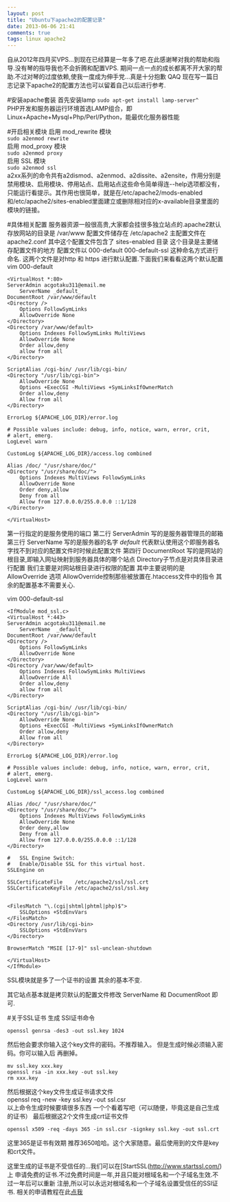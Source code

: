 ```yaml
---
layout: post
title: "Ubuntu下apache2的配置记录"
date: 2013-06-06 21:41
comments: true
tags: linux apache2
---
```


自从2012年四月买VPS...到现在已经算是一年多了吧.在此感谢琴对我的帮助和指导.没有琴的指导我也不会折腾和配置VPS.
期间一点一点的成长都离不开大家的帮助.不过对琴的过度依赖,使我一度成为伸手党...真是十分抱歉 QAQ 
现在写一篇日志记录下apache2的配置方法也可以留着自己以后进行参考.

#安装apache套装
首先安装lamp
`sudo apt-get install lamp-server^`    
PHP开发和服务器运行环境首选LAMP组合，即Linux+Apache+Mysql+Php/Perl/Python，能最优化服务器性能

#开启相关模块
启用 mod_rewrite 模块  
`sudo a2enmod rewrite`  
启用 mod_proxy 模块  
`sudo a2enmod proxy`  
启用 SSL 模块  
`sudo a2enmod ssl`   
a2xx系列的命令共有a2dismod、a2enmod、a2dissite、a2ensite，作用分别是禁用模块、启用模块、停用站点、启用站点这些命令简单得连--help选项都没有，只能运行看提示。其作用也很简单，就是在/etc/apache2/mods-enabled和/etc/apache2/sites-enabled里面建立或删除相对应的x-available目录里面的模块的链接。

#具体相关配置
服务器资源一般很高贵,大家都会挂很多独立站点的.apache2默认存放网站的目录是 /var/www 
配置文件储存在 /etc/apache2 主配置文件在 apache2.conf 其中这个配置文件包含了 sites-enabled 目录
这个目录是主要储存配置文件的地方 配置文件以 000-default 000-default-ssl 这种命名方式进行命名.
这两个文件是对http 和 https 进行默认配置.下面我们来看看这两个默认配置
vim 000-default

	<VirtualHost *:80>
	ServerAdmin acgotaku311@email.me
        ServerName _default_
	DocumentRoot /var/www/default
	<Directory />
		Options FollowSymLinks
		AllowOverride None
	</Directory>
	<Directory /var/www/default>
		Options Indexes FollowSymLinks MultiViews
		AllowOverride None
		Order allow,deny
		allow from all
	</Directory>

	ScriptAlias /cgi-bin/ /usr/lib/cgi-bin/
	<Directory "/usr/lib/cgi-bin">
		AllowOverride None
		Options +ExecCGI -MultiViews +SymLinksIfOwnerMatch
		Order allow,deny
		Allow from all
	</Directory>

	ErrorLog ${APACHE_LOG_DIR}/error.log

	# Possible values include: debug, info, notice, warn, error, crit,
	# alert, emerg.
	LogLevel warn

	CustomLog ${APACHE_LOG_DIR}/access.log combined

    Alias /doc/ "/usr/share/doc/"
    <Directory "/usr/share/doc/">
        Options Indexes MultiViews FollowSymLinks
        AllowOverride None
        Order deny,allow
        Deny from all
        Allow from 127.0.0.0/255.0.0.0 ::1/128
    </Directory>

	</VirtualHost>

第一行指定的是服务使用的端口
第二行 ServerAdmin 写的是服务器管理员的邮箱
第三行 ServerName 写的是服务器的名字 _default_ 代表默认使用这个即服务器名字找不到对应的配置文件时时候此配置文件
第四行 DocumentRoot 写的是网站的根目录,即输入网址映射到服务器具体的哪个站点
Directory子节点是对具体目录进行配置 我们主要是对网站根目录进行权限的配置
其中主要说明的是 AllowOverride 选项 AllowOverride控制那些被放置在.htaccess文件中的指令
其余的配置基本不需要关心.

vim 000-default-ssl

	<IfModule mod_ssl.c>
	<VirtualHost *:443>
	ServerAdmin acgotaku311@email.me
        ServerName  _default_
	DocumentRoot /var/www/default
	<Directory />
		Options FollowSymLinks
		AllowOverride None
	</Directory>
	<Directory /var/www/default>
		Options Indexes FollowSymLinks MultiViews
		AllowOverride All
		Order allow,deny
		allow from all
	</Directory>

	ScriptAlias /cgi-bin/ /usr/lib/cgi-bin/
	<Directory "/usr/lib/cgi-bin">
		AllowOverride None
		Options +ExecCGI -MultiViews +SymLinksIfOwnerMatch
		Order allow,deny
		Allow from all
	</Directory>

	ErrorLog ${APACHE_LOG_DIR}/error.log

	# Possible values include: debug, info, notice, warn, error, crit,
	# alert, emerg.
	LogLevel warn

	CustomLog ${APACHE_LOG_DIR}/ssl_access.log combined

	Alias /doc/ "/usr/share/doc/"
	<Directory "/usr/share/doc/">
		Options Indexes MultiViews FollowSymLinks
		AllowOverride None
		Order deny,allow
		Deny from all
		Allow from 127.0.0.0/255.0.0.0 ::1/128
	</Directory>

	#   SSL Engine Switch:
	#   Enable/Disable SSL for this virtual host.
	SSLEngine on

	SSLCertificateFile    /etc/apache2/ssl/ssl.crt
	SSLCertificateKeyFile /etc/apache2/ssl/ssl.key

	
	<FilesMatch "\.(cgi|shtml|phtml|php)$">
		SSLOptions +StdEnvVars
	</FilesMatch>
	<Directory /usr/lib/cgi-bin>
		SSLOptions +StdEnvVars
	</Directory>

	BrowserMatch "MSIE [17-9]" ssl-unclean-shutdown

	</VirtualHost>
	</IfModule>

SSL模块就是多了一个证书的设置  其余的基本不变.

其它站点基本就是拷贝默认的配置文件修改 ServerName 和 DocumentRoot 即可.

#关于SSL证书
生成 SSl证书命令

	openssl genrsa -des3 -out ssl.key 1024
然后他会要求你输入这个key文件的密码。不推荐输入。 但是生成时候必须输入密码。你可以输入后 再删掉。 
	
	mv ssl.key xxx.key  
	openssl rsa -in xxx.key -out ssl.key  
	rm xxx.key  
然后根据这个key文件生成证书请求文件  
openssl req -new -key ssl.key -out ssl.csr  
以上命令生成时候要填很多东西 一个个看着写吧（可以随便，毕竟这是自己生成的证书）
最后根据这2个文件生成crt证书文件

	openssl x509 -req -days 365 -in ssl.csr -signkey ssl.key -out ssl.crt  
这里365是证书有效期 推荐3650哈哈。这个大家随意。最后使用到的文件是key和crt文件。

这里生成的证书是不受信任的...我们可以在[StartSSL(http://www.startssl.com/)上
申请免费的证书.不过免费时间是一年,并且只能对根域名和一个子域名生效.不过一年后可以重新
注册,所以可以永远对根域名和一个子域名设置受信任的SSl证书.
相关的申请教程在此[点我](http://www.deepvps.com/apply-startssl-ssl-certificate.html)

